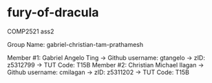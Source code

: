 # fury-of-dracula
COMP2521 ass2

Group Name: gabriel-christian-tam-prathamesh

Member #1: Gabriel Angelo Ting
    -> Github username: gtangelo
    -> zID: z5312799
    -> TUT Code: T15B
Member #2: Christian Michael Ilagan
    -> Github username: cmilagan
    -> zID: z5311202
    -> TUT Code: T15B
